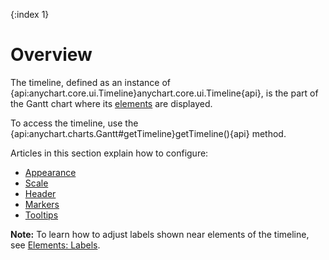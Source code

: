 {:index 1}
# Overview

The timeline, defined as an instance of {api:anychart.core.ui.Timeline}anychart.core.ui.Timeline{api}, is the part of the Gantt chart where its [elements](Elements) are displayed.

To access the timeline, use the {api:anychart.charts.Gantt#getTimeline}getTimeline(){api} method.

Articles in this section explain how to configure:

* [Appearance](Appearance)
* [Scale](Scale)
* [Header](Header)
* [Markers](Markers)
* [Tooltips](Tooltips)

**Note:** To learn how to adjust labels shown near elements of the timeline, see [Elements: Labels](../Elements#labels).